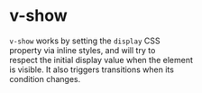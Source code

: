 # v-show

`v-show` works by setting the `display` CSS  
property via inline styles, and will try to  
respect the initial display value when the element  
is visible. It also triggers transitions when its  
condition changes.  

